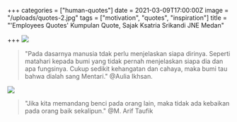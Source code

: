 +++
categories = ["human-quotes"]
date = 2021-03-09T17:00:00Z
image = "/uploads/quotes-2.jpg"
tags = ["motivation", "quotes", "inspiration"]
title = "'Employees Quotes' Kumpulan Quote, Sajak Ksatria Srikandi JNE Medan"

+++
![](/uploads/_pada-dasarnya-manusia-tidak-perlu-menjelaskan-siapa-dirinya-seperti-matahari-kepada-bumi-yg-tidak-pernah-menjelaskan-siapa-dia-dan-apa-fungsinya-cukup-memberi-sedikit-kehangatan-dan-cahaya-maka-bumi-tau-bahwa-dia-3.jpg)

> "Pada dasarnya manusia tdak perlu menjelaskan siapa dirinya. Seperti matahari kepada bumi yang tidak pernah menjelaskan siapa dia dan apa fungsinya. Cukup sedikit kehangatan dan cahaya, maka bumi tau bahwa dialah sang Mentari." @Aulia Ikhsan.

![](/uploads/presentation1.jpg)

> "Jika kita memandang benci pada orang lain, maka tidak ada kebaikan pada orang baik sekalipun." @M. Arif Taufik 